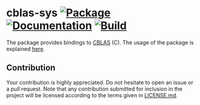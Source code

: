 # cblas-sys [![Package][package-img]][package-url] [![Documentation][documentation-img]][documentation-url] [![Build][build-img]][build-url]

The package provides bindings to [CBLAS] (C). The usage of the package is
explained [here][usage].

## Contribution

Your contribution is highly appreciated. Do not hesitate to open an issue or a
pull request. Note that any contribution submitted for inclusion in the project
will be licensed according to the terms given in [LICENSE.md](LICENSE.md).

[cblas]: https://en.wikipedia.org/wiki/BLAS
[usage]: https://blas-lapack-rs.github.io/usage

[build-img]: https://travis-ci.org/stainless-steel/cblas-sys.svg?branch=master
[build-url]: https://travis-ci.org/stainless-steel/cblas-sys
[documentation-img]: https://docs.rs/cblas-sys/badge.svg
[documentation-url]: https://docs.rs/cblas-sys
[package-img]: https://img.shields.io/crates/v/cblas-sys.svg
[package-url]: https://crates.io/crates/cblas-sys
